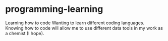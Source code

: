 # programming-learning
Learning how to code
Wanting to learn different coding languages.  
Knowing how to code will allow me to use different data tools in my work as a chemist (I hope). 
